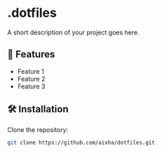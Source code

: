 # .dotfiles

A short description of your project goes here.

## 🚀 Features

- Feature 1
- Feature 2
- Feature 3

## 🛠️ Installation

Clone the repository:

```bash
git clone https://github.com/aixha/dotfiles.git
